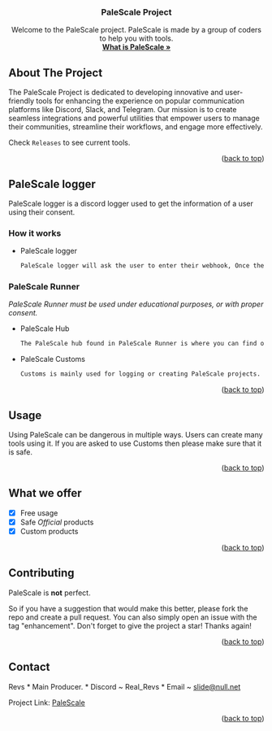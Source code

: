 <a name="readme-top"></a>

  <h3 align="center">PaleScale Project</h3>

  <p align="center">
    Welcome to the PaleScale project. PaleScale is made by a group of coders to help you with tools.
    <br />
    <a href="https://github.com/othneildrew/Best-README-Template"><strong>What is PaleScale »</strong></a>
  </p>
</div>



## About The Project

The PaleScale Project is dedicated to developing innovative and user-friendly tools for enhancing the experience on popular communication platforms like Discord, Slack, and Telegram. Our mission is to create seamless integrations and powerful utilities that empower users to manage their communities, streamline their workflows, and engage more effectively.

Check `Releases` to see current tools.

<p align="right">(<a href="#readme-top">back to top</a>)</p>


## PaleScale logger

PaleScale logger is a discord logger used to get the information of a user using their consent.

### How it works

* PaleScale logger
  ```sh
  PaleScale logger will ask the user to enter their webhook, Once they have done so, it will send a key to the users webhook. You then ask the victim to choose "Custom > LG" and enter this key inside of the PaleScale Runner Customs. Once they have done so, it will send the users information via cURL.
  ```

### PaleScale Runner

_PaleScale Runner must be used under educational purposes, or with proper consent._

* PaleScale Hub
   ```sh
   The PaleScale hub found in PaleScale Runner is where you can find official links / downloads to PaleScale Downloads.
   ```
* PaleScale Customs
   ```sh
   Customs is mainly used for logging or creating PaleScale projects. Note: If you are asked to use a PaleScale custom, please be aware it is not 100% Safe.
   ```

<p align="right">(<a href="#readme-top">back to top</a>)</p>


## Usage

Using PaleScale can be dangerous in multiple ways. Users can create many tools using it. If you are asked to use Customs then please make sure that it is safe.

<p align="right">(<a href="#readme-top">back to top</a>)</p>


## What we offer

- [x] Free usage
- [x] Safe _Official_ products
- [x] Custom products

<p align="right">(<a href="#readme-top">back to top</a>)</p>


## Contributing

PaleScale is **not** perfect.

So if you have a suggestion that would make this better, please fork the repo and create a pull request. You can also simply open an issue with the tag "enhancement".
Don't forget to give the project a star! Thanks again!

<p align="right">(<a href="#readme-top">back to top</a>)</p>

## Contact

Revs * Main Producer. * Discord ~ Real_Revs * Email ~ slide@null.net

Project Link: [PaleScale](https://github.com/RealRevs/PaleScale)

<p align="right">(<a href="#readme-top">back to top</a>)</p>
